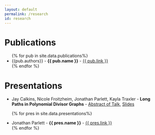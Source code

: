 ```yaml
---
layout: default
permalink: /research
id: research
---
```


# Publications
<ul>
{% for pub in site.data.publications%}
    <li class="pub">{{pub.authors}} - <b>{{ pub.name }}</b> - <a href="{{ pub.link}}">{{ pub.link }}</a> </li>
{% endfor %}
</ul>

# Presentations
<ul>
    <li class="pub"> Jay Calkins, Nicole Froitzheim, Jonathan Parlett,
Kayla Traxler - <b>Long Paths in Polynomial Divisor Graphs</b> - <a href="https://ymc.osu.edu/sites/default/files/2024-08/YMC_2024-2.pdf">Abstract of Talk</a>, <a href="{{ "/_data/documents/long_paths_YMC2024_presentation.pdf" | relative_url }}">Slides</a> </li>

{% for pres in site.data.presentations%}
    <li class="pub"> Jonathan Parlett - <b>{{ pres.name }}</b> - <a href="{{ pres.link}}">{{ pres.link }}</a> </li>
{% endfor %}
</ul>



